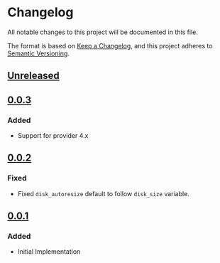# Changelog

All notable changes to this project will be documented in this file.

The format is based on [Keep a Changelog](https://keepachangelog.com/en/1.0.0/),
and this project adheres to [Semantic Versioning](https://semver.org/spec/v2.0.0.html).

## [Unreleased]

## [0.0.3]

### Added

- Support for provider 4.x

## [0.0.2]

### Fixed

- Fixed `disk_autoresize` default to follow `disk_size` variable.

## [0.0.1]

### Added

- Initial Implementation

<!-- markdown-link-check-disable -->

[unreleased]: https://github.com/mineiros-io/terraform-google-cloud-sql/compare/v0.0.3...HEAD
[0.0.3]: https://github.com/mineiros-io/terraform-google-cloud-sql/compare/v0.0.2...v0.0.3
[0.0.2]: https://github.com/mineiros-io/terraform-google-cloud-sql/compare/v0.0.1...v0.0.2

<!-- markdown-link-check-disabled -->

[0.0.1]: https://github.com/mineiros-io/terraform-google-cloud-sql/releases/tag/v0.0.1
